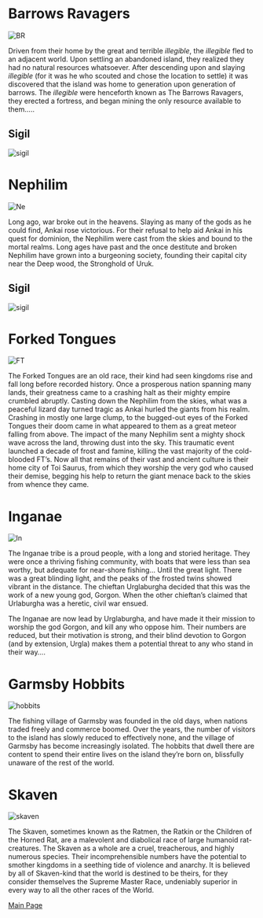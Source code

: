 # Barrows Ravagers
![BR](BarrowsRavagersExample.png)

Driven from their home by the great and terrible *illegible*, the *illegible* fled to an adjacent world. Upon settling an abandoned island, they realized they had no natural resources whatsoever. 
After descending upon and slaying *illegible* (for it was he who scouted and chose the location to settle) it was discovered that the island was home to generation upon generation of barrows. The *illegible* were henceforth known as The Barrows Ravagers, they erected a fortress, and began mining the only resource available to them…..

## Sigil
![sigil](BarrowsRavagersSigil.png)

# Nephilim
![Ne](NephilimExample.png)

Long ago, war broke out in the heavens. Slaying as many of the gods as he could find, Ankai rose victorious. For their refusal to help aid Ankai in his quest for dominion, the Nephilim were cast from the skies and bound to the mortal realms. Long ages have past and the once destitute and broken Nephilim have grown into a burgeoning society, founding their capital city near the Deep wood, the Stronghold of Uruk.

## Sigil
![sigil](NephilimSigil.png)

# Forked Tongues
![FT](ForkedTonguesExample.png)

The Forked Tongues are an old race, their kind had seen kingdoms rise and fall long before recorded history. Once a prosperous nation spanning many lands, their greatness came to a crashing halt as their mighty empire crumbled abruptly. Casting down the Nephilim from the skies, what was a peaceful lizard day turned tragic as Ankai hurled the giants from his realm. Crashing in mostly one large clump, to the bugged-out eyes of the Forked Tongues their doom came in what appeared to them as a great meteor falling from above. The impact of the many Nephilim sent a mighty shock wave across the land, throwing dust into the sky. This traumatic event launched a decade of frost and famine, killing the vast majority of the cold-blooded FT’s. Now all that remains of their vast and ancient culture is their home city of Toi Saurus, from which they worship the very god who caused their demise, begging his help to return the giant menace back to the skies from whence they came. 

# Inganae
![In](InganaeExample.png)

The Inganae tribe is a proud people, with a long and storied heritage. They were once a thriving fishing community, with boats that were less than sea worthy, but adequate for near-shore fishing… Until the great light.
There was a great blinding light, and the peaks of the frosted twins showed vibrant in the distance. The chieftan Urglaburgha decided that this was the work of a new young god, Gorgon. When the other chieftan’s claimed that Urlaburgha was a heretic, civil war ensued.

The Inganae are now lead by Urglaburgha, and have made it their mission to worship the god Gorgon, and kill any who oppose him. Their numbers are reduced, but their motivation is strong, and their blind devotion to Gorgon (and by extension, Urgla) makes them a potential threat to any who stand in their way….

# Garmsby Hobbits
![hobbits](GarmsbyExample.png)

The fishing village of Garmsby was founded in the old days, when nations traded freely and commerce boomed. Over the years, the number of visitors to the island has slowly reduced to effectively none, and the village of Garmsby has become increasingly isolated. The hobbits that dwell there are content to spend their entire lives on the island they’re born on, blissfully unaware of the rest of the world.

# Skaven
![skaven](SkavenExample.png)

The Skaven, sometimes known as the Ratmen, the Ratkin or the Children of the Horned Rat, are a malevolent and diabolical race of large humanoid rat-creatures. The Skaven as a whole are a cruel, treacherous, and highly numerous species. Their incomprehensible numbers have the potential to smother kingdoms in a seething tide of violence and anarchy. It is believed by all of Skaven-kind that the world is destined to be theirs, for they consider themselves the Supreme Master Race, undeniably superior in every way to all the other races of the World.

[Main Page](README.md)
